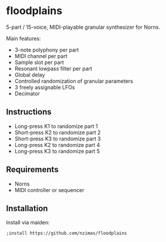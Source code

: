 # floodplains

5-part / 15-voice, MIDI-playable granular synthesizer for Norns.

Main features:

 - 3-note polyphony per part
 - MIDI channel per part
 - Sample slot per part
 - Resonant lowpass filter per part
 - Global delay
 - Controlled randomization of granular parameters
 - 3 freely assignable LFOs
 - Decimator

## Instructions

- Long-press K1 to randomize part 1
- Short-press K2 to randomize part 2
- Short-press K3 to randomize part 3
- Long-press K2 to randomize part 4
- Long-press K3 to randomize part 5

## Requirements

 - Norns
 - MIDI controller or sequencer

## Installation

Install via maiden:
```
;install https://github.com/nzimas/floodplains
```
